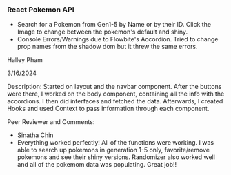 ### React Pokemon API
- Search for a Pokemon from Gen1-5 by Name or by their ID. Click the Image to change between the pokemon's default and shiny.
- Console Errors/Warnings due to Flowbite's Accordion. Tried to change prop names from the shadow dom but it threw the same errors.  

Halley Pham

3/16/2024

Description: Started on layout and the navbar component. After the buttons were there, I worked on the body component, containing all the info with the accordions. I then did interfaces and fetched the data. Afterwards, I created Hooks and used Context to pass information through each component. 

Peer Reviewer and Comments:
  - Sinatha Chin
  - Everything worked perfectly! All of the functions were working. I was able to search up pokemons in generation 1-5 only, favorite/remove pokemons and see their shiny versions. Randomizer also worked well and all of the pokemom data was populating. Great job!!
